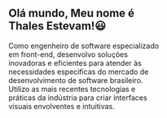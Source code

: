 

<div style="max-width: 60%" align="left">
<h2>Olá mundo, Meu nome é Thales Estevam!😃</h2>

<p>Como engenheiro de software especializado em front-end, desenvolvo soluções inovadoras e eficientes para atender às necessidades específicas do mercado de desenvolvimento de software brasileiro. Utilizo as mais recentes tecnologias e práticas da indústria para criar interfaces visuais envolventes e intuitivas.</p>
